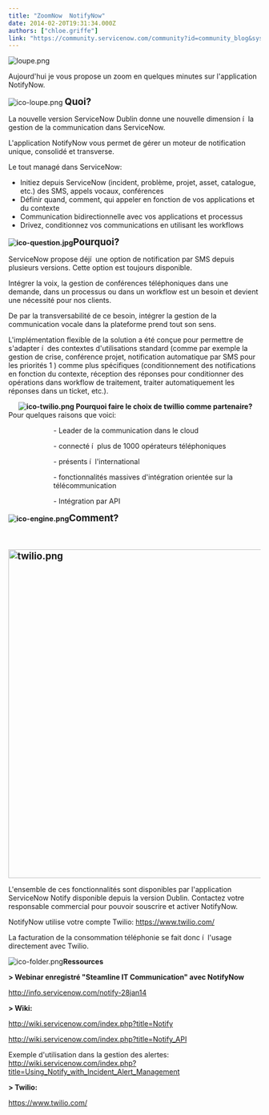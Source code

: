 ```yaml
---
title: "ZoomNow  NotifyNow"
date: 2014-02-20T19:31:34.000Z
authors: ["chloe.griffe"]
link: "https://community.servicenow.com/community?id=community_blog&sys_id=d51eae2ddbd0dbc01dcaf3231f9619e9"
---
```

<p class="p2"><img   alt="loupe.png" class="image-0 jive-image" src="b96c414adb5c97041dcaf3231f9619ff.iix" style="height: auto;"/></p><p class="p2"></p><p class="p2"></p><p class="p3">Aujourd'hui je vous propose un zoom en quelques minutes sur l'application NotifyNow.</p><p class="p2"></p><p class="p2"></p><p class="p3"><img   alt="ico-loupe.png" class="image-1 jive-image" src="19d07c4adbdc57041dcaf3231f961989.iix" style="height: auto;"/> <span style="font-size: 14pt;"><strong>Quoi?</strong></span></p><p class="p3"></p><p class="p2"></p><p class="p3">La nouvelle version ServiceNow Dublin donne une nouvelle dimension í  la gestion de la communication dans ServiceNow.</p><p class="p3">L'application NotifyNow vous permet de gérer un moteur de notification unique, consolidé et transverse.</p><p class="p2"></p><p class="p3">Le tout managé dans ServiceNow:</p><ul><li>Initiez depuis ServiceNow (incident, problème, projet, asset, catalogue, etc.) des SMS, appels vocaux, conférences</li><li>Définir quand, comment, qui appeler en fonction de vos applications et du contexte</li><li>Communication bidirectionnelle avec vos applications et processus</li><li>Drivez, conditionnez vos communications en utilisant les workflows</li></ul><p></p><p class="p3"><strong><img   alt="ico-question.jpg" class="jive-image image-2" src="d720d0cadb9417049c9ffb651f9619dd.iix" style="height: auto;"/><span style="font-size: 14pt;">Pourquoi?</span></strong></p><p class="p2"></p><p class="p3">ServiceNow propose déjí  une option de notification par SMS depuis plusieurs versions. Cette option est toujours disponible.</p><p class="p2"></p><p class="p3">Intégrer la voix, la gestion de conférences téléphoniques dans une demande, dans un processus ou dans un workflow est un besoin et devient une nécessité pour nos clients.</p><p class="p3">De par la transversabilité de ce besoin, intégrer la gestion de la communication vocale dans la plateforme prend tout son sens.</p><p class="p3">L'implémentation flexible de la solution a été conçue pour permettre de s'adapter í  des contextes d'utilisations standard (comme par exemple la gestion de crise, conférence projet, notification automatique par SMS pour les priorités 1 ) comme plus spécifiques (conditionnement des notifications en fonction du contexte, réception des réponses pour conditionner des opérations dans workflow de traitement, traiter automatiquement les réponses dans un ticket, etc.).</p><p class="p2"></p><p class="p2"></p><p class="p3"><strong>       <img   alt="ico-twilio.png" class="jive-image image-3" src="b4baaf3ddb94dfc0b322f4621f9619d1.iix" style="height: auto;"/> Pourquoi faire le choix de twillio comme partenaire? </strong>Pour quelques raisons que voici:</p><p class="p3" style="padding-left: 90px;">- Leader de la communication dans le cloud</p><p class="p3" style="padding-left: 90px;">- connecté í  plus de 1000 opérateurs téléphoniques</p><p class="p3" style="padding-left: 90px;">- présents í  l'international</p><p class="p3" style="padding-left: 90px;">- fonctionnalités massives d'intégration orientée sur la télécommunication</p><p class="p3" style="padding-left: 90px;">- Intégration par API</p><p class="p2"></p><p class="p2"></p><p class="p2"></p><p class="p3"><strong><img   alt="ico-engine.png" class="jive-image image-4" src="be8e0d42db54d344e9737a9e0f961984.iix" style="height: auto;"/><span style="font-size: 14pt;">Comment?</span></strong></p><p class="p3"><span style="font-size: 14pt;"><strong><br/></strong></span></p><p class="p3"><span style="font-size: 14pt;"><strong><img   alt="twilio.png" class="image-0 jive-image" height="656" src="569ecc42db105304b322f4621f9619ea.iix" style="height: 656px; width: 596.4740740740741px;" width="596"/><br/></strong></span></p><p class="p2"></p><p class="p3">L'ensemble de ces fonctionnalités sont disponibles par l'application ServiceNow Notify disponible depuis la version Dublin. Contactez votre responsable commercial pour pouvoir souscrire et activer NotifyNow.</p><p class="p3">NotifyNow utilise votre compte Twilio: <a title="ww.twilio.com/" href="https://www.twilio.com/">https://www.twilio.com/</a></p><p class="p3">La facturation de la consommation téléphonie se fait donc í  l'usage directement avec Twilio.</p><p class="p2"></p><p class="p2"></p><p class="p2"></p><p class="p3"><img   alt="ico-folder.png" class="jive-image image-5" src="43cd68cadb549304b322f4621f961903.iix" style="height: auto;"/><strong>Ressources</strong></p><p class="p3"></p><p class="p2"></p><p class="p3"><strong>&gt; Webinar enregistré "Steamline IT Communication" avec NotifyNow</strong></p><p class="p4"><span class="s3"><a title="fo.servicenow.com/notify-28jan14" href="http://info.servicenow.com/notify-28jan14">http://info.servicenow.com/notify-28jan14</a></span><span class="s4"><strong> </strong></span></p><p class="p2"></p><p class="p3"><strong>&gt; Wiki:</strong></p><p class="p4"><span class="s3"><a title="ki.servicenow.com/index.php?title=Notify" href="http://wiki.servicenow.com/index.php?title=Notify">http://wiki.servicenow.com/index.php?title=Notify</a></span></p><p class="p4"><span class="s3"><a title="ki.servicenow.com/index.php?title=Notify_API" href="http://wiki.servicenow.com/index.php?title=Notify_API">http://wiki.servicenow.com/index.php?title=Notify_API</a></span></p><p class="p4"><span class="s4">Exemple d'utilisation dans la gestion des alertes: <a href="http://wiki.servicenow.com/index.php?title=Using_Notify_with_Incident_Alert_Management"><span class="s3">http://wiki.servicenow.com/index.php?title=Using_Notify_with_Incident_Alert_Management</span></a> </span></p><p class="p2"></p><p class="p3"><strong>&gt; Twilio:</strong></p><p class="p4"><span class="s3"><a title="ww.twilio.com/" href="https://www.twilio.com/">https://www.twilio.com/</a></span></p>